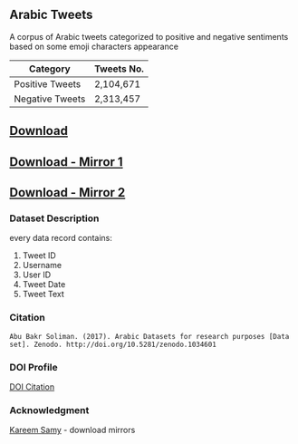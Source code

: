 ## Arabic Tweets

A corpus of Arabic tweets categorized to positive and negative sentiments based on some emoji characters appearance

Category        	  | Tweets No.  |
-----        	  | --------             |
Positive Tweets |   2,104,671   |
Negative Tweets |   2,313,457   |

## [Download](https://archive.org/details/arabic_tweets)
## [Download - Mirror 1](https://mega.nz/#!XgxHxYYS!eDhL7irBjJ27uo67izQmF5pKh1lJkWdIfD-vhQE-8EA)
## [Download - Mirror 2](https://drive.google.com/file/d/0B4_Id4E7XzTNNndIY0hOempMNm8/view) 

### Dataset Description
every data record contains:
1. Tweet ID
2. Username
3. User ID
4. Tweet Date
5. Tweet Text

### Citation
`Abu Bakr Soliman. (2017). Arabic Datasets for research purposes [Data set]. Zenodo. http://doi.org/10.5281/zenodo.1034601`

### DOI Profile
[DOI Citation](https://zenodo.org/record/1034601#.WexucmiCxPY)

### Acknowledgment
[Kareem Samy](https://www.facebook.com/Blue0Ember?hc_ref=ARSk4ZRDh6K71FnXGOCInqCUJzCOQvVswMaAQh1WvxZJNnqONmlA543Y0VBLee4E4t0&pnref=story) - download mirrors


